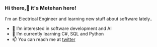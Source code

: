 ### Hi there,:wave: it's Metehan here!
I'm an Electrical Engineer and learning new stuff about software lately..
- 👀 I’m interested in software development and AI
- 🌱 I’m currently learning C#, SQL and Python
- 📫 You can reach me at [twitter](https://twitter.com/metehnkozan)

<!---
metehankozan/metehankozan is a ✨ special ✨ repository because its `README.md` (this file) appears on your GitHub profile.
You can click the Preview link to take a look at your changes.
--->
